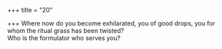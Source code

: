 +++
title = "20"

+++
Where now do you become exhilarated, you of good drops, you for  whom the ritual grass has been twisted?  
Who is the formulator who serves you?  